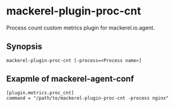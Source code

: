 mackerel-plugin-proc-cnt
=======================
Process count custom metrics plugin for mackerel.io.agent.

## Synopsis
```shell
mackerel-plugin-proc-cnt [-process=<Process name>]
```

## Exapmle of mackerel-agent-conf
```
[plugin.metrics.proc_cnt]
command = "/path/to/mackerel-plugin-proc-cnt -process nginx"
```

